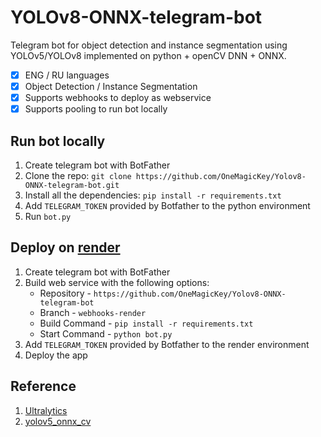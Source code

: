 [//]: # (![GitHub top language]&#40;https://img.shields.io/github/languages/top/OneMagicKey/Yolov8-ONNX-telegram-bot?style=flat-square&#41; ![]&#40;https://img.shields.io/github/repo-size/OneMagicKey/Yolov8-ONNX-telegram-bot?style=flat-square&#41; [![GitHub license]&#40;https://img.shields.io/github/license/OneMagicKey/Yolov8-ONNX-telegram-bot?style=flat-square&#41;]&#40;https://github.com/OneMagicKey/Yolov8-ONNX-telegram-bot/blob/master/LICENSE&#41;)

# YOLOv8-ONNX-telegram-bot
Telegram bot for object detection and instance segmentation using YOLOv5/YOLOv8 implemented on python + openCV DNN + ONNX.

- [x] ENG / RU languages
- [x] Object Detection / Instance Segmentation
- [x] Supports webhooks to deploy as webservice
- [x] Supports pooling to run bot locally

## Run bot locally
1) Create telegram bot with BotFather
2) Clone the repo: `git clone https://github.com/OneMagicKey/Yolov8-ONNX-telegram-bot.git`
3) Install all the dependencies: `pip install -r requirements.txt`
4) Add `TELEGRAM_TOKEN` provided by Botfather to the python environment
5) Run `bot.py`

## Deploy on [render](https://render.com)
1) Create telegram bot with BotFather
2) Build web service with the following options:
   * Repository - `https://github.com/OneMagicKey/Yolov8-ONNX-telegram-bot`
   * Branch - `webhooks-render`
   * Build Command - `pip install -r requirements.txt`
   * Start Command - `python bot.py`
3) Add `TELEGRAM_TOKEN` provided by Botfather to the render environment
4) Deploy the app

## Reference

1) [Ultralytics](https://github.com/ultralytics/ultralytics)
2) [yolov5_onnx_cv](https://github.com/brucefay1115/yolov5_onnx_cv)
